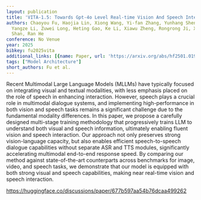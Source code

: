 ```yaml
---
layout: publication
title: 'VITA-1.5: Towards Gpt-4o Level Real-time Vision And Speech Interaction'
authors: Chaoyou Fu, Haojia Lin, Xiong Wang, Yi-fan Zhang, Yunhang Shen, Xiaoyu Liu,
  Yangze Li, Zuwei Long, Heting Gao, Ke Li, Xiawu Zheng, Rongrong Ji, Xing Sun, Caifeng
  Shan, Ran He
conference: No Venue
year: 2025
bibkey: fu2025vita
additional_links: [{name: Paper, url: 'https://arxiv.org/abs/hf2501.01957'}]
tags: ["Model Architecture"]
short_authors: Fu et al.
---
```

Recent Multimodal Large Language Models (MLLMs) have typically focused on integrating visual and textual modalities, with less emphasis placed on the role of speech in enhancing interaction. However, speech plays a crucial role in multimodal dialogue systems, and implementing high-performance in both vision and speech tasks remains a significant challenge due to the fundamental modality differences. In this paper, we propose a carefully designed multi-stage training methodology that progressively trains LLM to understand both visual and speech information, ultimately enabling fluent vision and speech interaction. Our approach not only preserves strong vision-language capacity, but also enables efficient speech-to-speech dialogue capabilities without separate ASR and TTS modules, significantly accelerating multimodal end-to-end response speed. By comparing our method against state-of-the-art counterparts across benchmarks for image, video, and speech tasks, we demonstrate that our model is equipped with both strong visual and speech capabilities, making near real-time vision and speech interaction.

https://huggingface.co/discussions/paper/677b597aa54b76dcaa499262